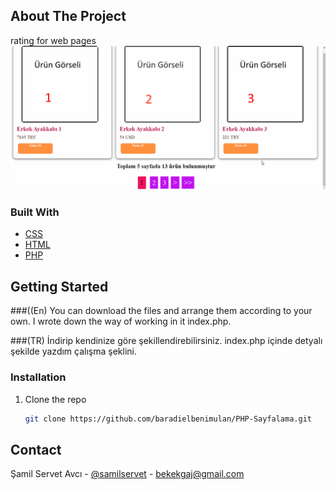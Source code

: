 ## About The Project
rating for web pages
![](page.gif)


### Built With

* [CSS](https://html.com/)
* [HTML](https://html.com/)
* [PHP](https://www.php.net/)



## Getting Started
###((En)
You can download the files and arrange them according to your own.
I wrote down the way of working in it index.php.


###(TR)
İndirip kendinize göre şekillendirebilirsiniz.
index.php içinde detyalı şekilde yazdım çalışma şeklini.

### Installation
1. Clone the repo
   ```sh
   git clone https://github.com/baradielbenimulan/PHP-Sayfalama.git
   ```

## Contact
Şamil Servet Avcı - [@samilservet](https://twitter.com/samilservet) - bekekgaj@gmail.com